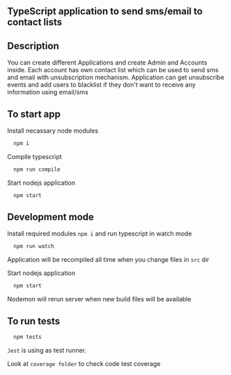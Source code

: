 ## TypeScript application to send sms/email to contact lists

## Description
You can create different Applications and create Admin and Accounts inside.
Each account has own contact list which can be used to send sms and email with unsubscription mechanism.
Application can get unsubscribe events and add users to blacklist if they don't want to receive any information using email/sms

## To start app

Install necassary node modules
```sh
  npm i
```

Compile typescript
```sh
  npm run compile
```

Start nodejs application
```sh
  npm start
```

## Development mode
Install required modules `npm i` and run typescript in watch mode
```sh
  npm run watch
```
Application will be recompiled all time when you change files in `src` dir

Start nodejs application
```sh
  npm start
```

Nodemon will rerun server when new build files will be available

## To run tests
```sh
  npm tests
```
`Jest` is using as test runner.

Look at `coverage folder` to check code test coverage
